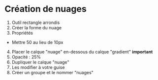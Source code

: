 # Création de nuages

1. Outil rectangle arrondis
2. Créer la forme du nuage
3. Propriétés
  * Mettre 50 au lieu de 10px
4. Placer le calque "nuage" en-dessous du calque "gradient" **important**
5. Opacité : 25%
6. Dupliquer le calque "nuage"
7. Les modifier à votre guise
8. Créer un groupe et le nommer "nuages"